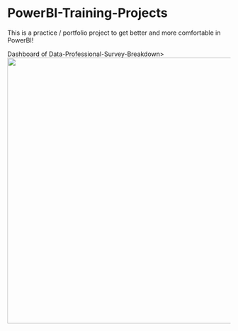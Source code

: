 # PowerBI-Training-Projects

This is a practice / portfolio project to get better and more comfortable in PowerBI!

Dashboard of Data-Professional-Survey-Breakdown>
<img src="https://user-images.githubusercontent.com/43793683/223732131-10e305a1-a7ee-4395-8452-dcc123bf3671.png" width="900" height="600">
